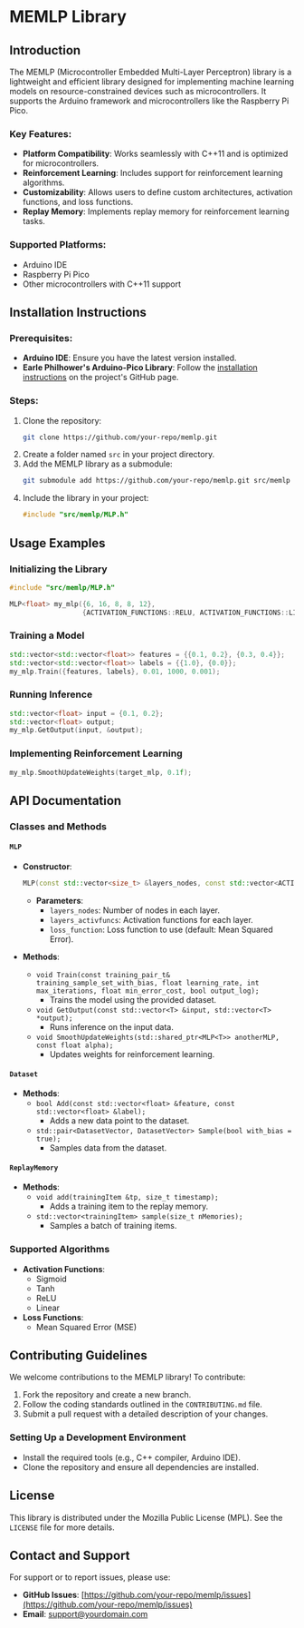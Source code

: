 # MEMLP Library

## Introduction

The MEMLP (Microcontroller Embedded Multi-Layer Perceptron) library is a lightweight and efficient library designed for implementing machine learning models on resource-constrained devices such as microcontrollers. It supports the Arduino framework and microcontrollers like the Raspberry Pi Pico. 

### Key Features:
- **Platform Compatibility**: Works seamlessly with C++11 and is optimized for microcontrollers.
- **Reinforcement Learning**: Includes support for reinforcement learning algorithms.
- **Customizability**: Allows users to define custom architectures, activation functions, and loss functions.
- **Replay Memory**: Implements replay memory for reinforcement learning tasks.

### Supported Platforms:
- Arduino IDE
- Raspberry Pi Pico
- Other microcontrollers with C++11 support

## Installation Instructions

### Prerequisites:
- **Arduino IDE**: Ensure you have the latest version installed.
- **Earle Philhower's Arduino-Pico Library**: Follow the [installation instructions](https://github.com/earlephilhower/arduino-pico) on the project's GitHub page.

### Steps:
1. Clone the repository:
   ```bash
   git clone https://github.com/your-repo/memlp.git
   ```
2. Create a folder named `src` in your project directory.
3. Add the MEMLP library as a submodule:
   ```bash
   git submodule add https://github.com/your-repo/memlp.git src/memlp
   ```
4. Include the library in your project:
   ```cpp
   #include "src/memlp/MLP.h"
   ```

## Usage Examples

### Initializing the Library
```cpp
#include "src/memlp/MLP.h"

MLP<float> my_mlp({6, 16, 8, 8, 12}, 
                  {ACTIVATION_FUNCTIONS::RELU, ACTIVATION_FUNCTIONS::LINEAR, ACTIVATION_FUNCTIONS::RELU, ACTIVATION_FUNCTIONS::SIGMOID});
```

### Training a Model
```cpp
std::vector<std::vector<float>> features = {{0.1, 0.2}, {0.3, 0.4}};
std::vector<std::vector<float>> labels = {{1.0}, {0.0}};
my_mlp.Train({features, labels}, 0.01, 1000, 0.001);
```

### Running Inference
```cpp
std::vector<float> input = {0.1, 0.2};
std::vector<float> output;
my_mlp.GetOutput(input, &output);
```

### Implementing Reinforcement Learning
```cpp
my_mlp.SmoothUpdateWeights(target_mlp, 0.1f);
```

## API Documentation

### Classes and Methods

#### `MLP`
- **Constructor**:
  ```cpp
  MLP(const std::vector<size_t> &layers_nodes, const std::vector<ACTIVATION_FUNCTIONS> &layers_activfuncs, loss::LOSS_FUNCTIONS loss_function = loss::LOSS_FUNCTIONS::LOSS_MSE);
  ```
  - **Parameters**:
    - `layers_nodes`: Number of nodes in each layer.
    - `layers_activfuncs`: Activation functions for each layer.
    - `loss_function`: Loss function to use (default: Mean Squared Error).

- **Methods**:
  - `void Train(const training_pair_t& training_sample_set_with_bias, float learning_rate, int max_iterations, float min_error_cost, bool output_log);`
    - Trains the model using the provided dataset.
  - `void GetOutput(const std::vector<T> &input, std::vector<T> *output);`
    - Runs inference on the input data.
  - `void SmoothUpdateWeights(std::shared_ptr<MLP<T>> anotherMLP, const float alpha);`
    - Updates weights for reinforcement learning.

#### `Dataset`
- **Methods**:
  - `bool Add(const std::vector<float> &feature, const std::vector<float> &label);`
    - Adds a new data point to the dataset.
  - `std::pair<DatasetVector, DatasetVector> Sample(bool with_bias = true);`
    - Samples data from the dataset.

#### `ReplayMemory`
- **Methods**:
  - `void add(trainingItem &tp, size_t timestamp);`
    - Adds a training item to the replay memory.
  - `std::vector<trainingItem> sample(size_t nMemories);`
    - Samples a batch of training items.

### Supported Algorithms
- **Activation Functions**:
  - Sigmoid
  - Tanh
  - ReLU
  - Linear
- **Loss Functions**:
  - Mean Squared Error (MSE)

## Contributing Guidelines

We welcome contributions to the MEMLP library! To contribute:
1. Fork the repository and create a new branch.
2. Follow the coding standards outlined in the `CONTRIBUTING.md` file.
3. Submit a pull request with a detailed description of your changes.

### Setting Up a Development Environment
- Install the required tools (e.g., C++ compiler, Arduino IDE).
- Clone the repository and ensure all dependencies are installed.

## License

This library is distributed under the Mozilla Public License (MPL). See the `LICENSE` file for more details.

## Contact and Support

For support or to report issues, please use:
- **GitHub Issues**: [https://github.com/your-repo/memlp/issues](https://github.com/your-repo/memlp/issues)
- **Email**: support@yourdomain.com
